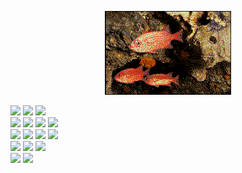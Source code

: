 <div align="center">

<img src="fishs.gif" alt="fishes, swimming" width="40%" height="auto"/><br>

<!--   https://user-images.githubusercontent.com/106050281/181859845-f7a90d61-3322-45ee-a82b-fafec1c35926.mp4 -->

</div>
<div align="left">
  
<img src="https://img.shields.io/badge/javascript-551111.svg?style=for-the-badge&logo=javascript&logoColor=white"/>
<img src="https://img.shields.io/badge/c%23-551111.svg?style=for-the-badge&logo=c-sharp&logoColor=white"/>
<img src="https://img.shields.io/badge/c++-551111.svg?style=for-the-badge&logo=c%2B%2B&logoColor=white"/>
<br>
<img src="https://img.shields.io/badge/node.js-444444?style=for-the-badge&logo=node.js&logoColor=white"/>
<img src="https://img.shields.io/badge/react-444444.svg?style=for-the-badge&logo=react&logoColor=white"/>
<img src="https://img.shields.io/badge/redux-444444.svg?style=for-the-badge&logo=redux&logoColor=white"/>
<img src="https://img.shields.io/badge/Firebase-444444?style=for-the-badge&logo=Firebase&logoColor=white"/>
<br>
<img src="https://img.shields.io/badge/.NET-444444?style=for-the-badge&logo=.net&logoColor=white"/>
<img src="https://img.shields.io/badge/mysql-444444.svg?style=for-the-badge&logo=mysql&logoColor=white"/>
<img src="https://img.shields.io/badge/-Swagger-444444?style=for-the-badge&logo=swagger&logoColor=white"/>
<img src="https://img.shields.io/badge/azure-444444.svg?style=for-the-badge&logo=microsoftazure&logoColor=white"/>
<br>
<img src="https://img.shields.io/badge/html5-444444.svg?style=for-the-badge&logo=html5&logoColor=white"/>
<img src="https://img.shields.io/badge/css3-444444.svg?style=for-the-badge&logo=css3&logoColor=white"/>
<img src="https://img.shields.io/badge/bootstrap-444444.svg?style=for-the-badge&logo=bootstrap&logoColor=white"/>
<br>
<img src="https://img.shields.io/badge/Visual%20Studio%20Code-444444.svg?style=for-the-badge&logo=visual-studio-code&logoColor=white"/>
<img src="https://img.shields.io/badge/Visual%20Studio-444444.svg?style=for-the-badge&logo=visual-studio&logoColor=white"/>

</div>
